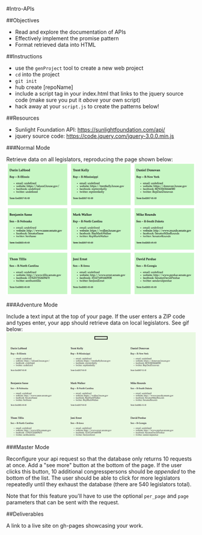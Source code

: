 #Intro-APIs

##Objectives

  * Read and explore the documentation of APIs
  * Effectively implement the promise pattern
  * Format retrieved data into HTML

##Instructions

* use the `genProject` tool to create a new web project
* `cd` into the project
* `git init`
* hub create [repoName]
* include a script tag in your index.html that links to the jquery source code (make sure you put it *above* your own script)
* hack away at your `script.js` to create the patterns below!

##Resources 

 * Sunlight Foundation API: https://sunlightfoundation.com/api/
 * jquery source code: https://code.jquery.com/jquery-3.0.0.min.js

###Normal Mode

Retrieve data on all legislators, reproducing the page shown below: ![](./static.png)


###Adventure Mode

Include a text input at the top of your page. If the user enters a ZIP code and types enter, your app should retrieve data on local legislators. See gif below: ![](./adventure_mode.gif)


###Master Mode

Reconfigure your api request so that the database only returns 10 requests at once. Add a "see more" button at the bottom of the page. If the user clicks this button, 10 additional congresspersons should be *appended* to the bottom of the list. The user should be able to click for more legislators repeatedly until they exhaust the database (there are 540 legislators total). 

Note that for this feature you'll have to use the optional `per_page` and `page` parameters that can be sent with the request. 

##Deliverables 

A link to a live site on gh-pages showcasing your work.
